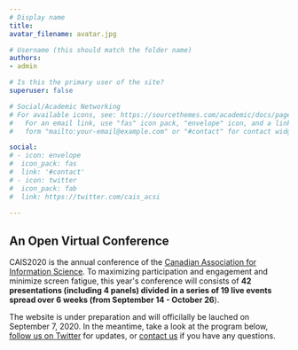 ```yaml
---
# Display name
title: 
avatar_filename: avatar.jpg

# Username (this should match the folder name)
authors:
- admin

# Is this the primary user of the site?
superuser: false

# Social/Academic Networking
# For available icons, see: https://sourcethemes.com/academic/docs/page-builder/#icons
#   For an email link, use "fas" icon pack, "envelope" icon, and a link in the
#   form "mailto:your-email@example.com" or "#contact" for contact widget.

social:
# - icon: envelope
#  icon_pack: fas
#  link: '#contact'
# - icon: twitter
#  icon_pack: fab
#  link: https://twitter.com/cais_acsi
  
---
```


## An **Open** Virtual Conference  
  
  
CAIS2020 is the annual conference of the [Canadian Association for Information Science](https://cais-acsi.ca). To maximizing participation and engagement and minimize screen fatigue, this year's conference will consists of **42 presentations (including 4 panels) divided in a series of 19 live events spread over 6 weeks (from September 14 - October 26**).  
  
The website is under preparation and will officilally be lauched on September 7, 2020. In the meantime, take a look at the program below, [follow us on Twitter](https://twitter.com/cais_acsi) for updates, or [contact us](/#contact) if you have any questions.